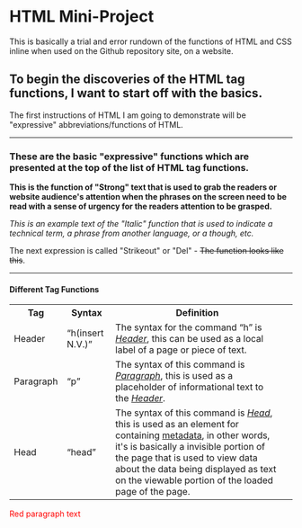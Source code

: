<!DOCTYPE html>
 
<html lang="en">
 
<body>
 
 <head>    

 </head>
 
</body>
 
</html> 
<h1>HTML Mini-Project</h1>
<p>This is basically a trial and error rundown of the functions of HTML and CSS inline when used on the Github repository site, on a website.</p>

<h2>To begin the discoveries of the HTML tag functions, I want to start off with the basics.</h2>
<p>The first instructions of HTML I am going to demonstrate will be "expressive" abbreviations/functions of HTML.</p>

<hr>

<h3>These are the basic "expressive" functions which are presented at the top of the list of HTML tag functions.</h3>

<p><strong>This is the function of "Strong" text that is used to grab the readers or website audience's attention when the phrases on the screen need to be read with a sense of urgency for the readers attention to be grasped.</strong></p>

<p><i>This is an example text of the "Italic" function that is used to indicate a technical term, a phrase from another language, or a though, etc.</i></p>

<p>The next expression is called "Strikeout" or "Del" - <del>The function looks like this</del>.</p>
<hr>

<body>
<h4>Different Tag Functions</h4>

<table>
  <tr>
    <th>Tag</th>
    <th>Syntax</th>
    <th>Definition<th>
  </tr>
  <tr>
    <td>Header</td>
    <td><q>h(insert N.V.)</q></td>
    <td>The syntax for the command <q>h</q> is <i><ins>Header</ins></i>, this can be used as a local label of a page or piece of text.
  </tr>
  <tr>
    <td>Paragraph</td>
    <td><q>p</q></td>
    <td>The syntax of this command is <i><ins>Paragraph</ins></i>, this is used as a placeholder of informational text to the <i><ins>Header</ins></i>.
  </tr>
  <tr>
    <td>Head</td>
    <td><q>head</q></td>
    <td>The syntax of this command is <i><ins>Head</ins></i>, this is used as an element for containing <ins>metadata</ins>, in other words, it's is basically a invisible portion of the page that is used to view data about the data being displayed as text on the viewable portion of the loaded page of the page.</td>
    </tr>
</table>

<body>
  <p style="color:#FF0000";>Red paragraph text</p>
</body>


